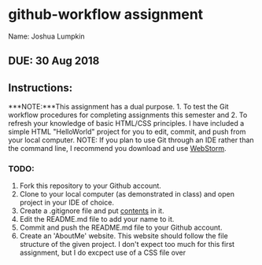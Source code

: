 # github-workflow assignment

Name: Joshua Lumpkin

## DUE: 30 Aug 2018

## Instructions:
***NOTE:***This assignment has a dual purpose. 1. To test the Git workflow procedures for completing assignments this semester and 2. To refresh your knowledge of basic HTML/CSS principles. I have included a simple HTML "HelloWorld" project for you to edit, commit, and push from your local computer. NOTE: If you plan to use Git through an IDE rather than the command line, I recommend you download and use [WebStorm](https://www.jetbrains.com/webstorm/).

### TODO:
1. Fork this repository to your Github account.
2. Clone to your local computer (as demonstrated in class) and open project in your IDE of choice.
3. Create a .gitignore file and put [contents](#.gitignore) in it.
4. Edit the README.md file to add your name to it.
5. Commit and push the README.md file to your Github account.
6. Create an 'AboutMe' website. This website should follow the file structure of the given project. I don't expect too much for this first assignment, but I do excpect use of a CSS file over <style> tags. Apply any knowledge you remember from CSCI 115. You can even recycle code from your past work. The main thing is knocking off the rust and going through the workflow. This project should also let me get to know you a little better.
 
 When you are complete with your project, commit and push files to GitHub.
 
 ***Note:*** Any issues you have with either the GitHub steps or HTML/CSS questions should be asked publically in Piazza. If you have a question, chances are someone else does also. If you see someone has posted a question on Piazza and you know the answer, please chime in and answer. This might seem rough at the beginning, but I promise it will get easier.

# .gitignore

.idea/workspace.xml

.idea/tasks.xml

.idea/dataSources/

.idea/dataSources.ids

.idea/dataSources.xml

.idea/dataSources.local.xml

.idea/sqlDataSources.xml

.idea/dynamic.xml

.idea/uiDesigner.xml

.idea/gradle.xml

.idea/libraries

.idea/mongoSettings.xml

*.iws

/out/

.idea_modules/

atlassian-ide-plugin.xml

com_crashlytics_export_strings.xml

crashlytics.properties

crashlytics-build.properties

fabric.properties

*.iml

modules.xml

.idea/misc.xml

*.ipr

compiler.xml

profiles_settings.xml

vcs.xml

